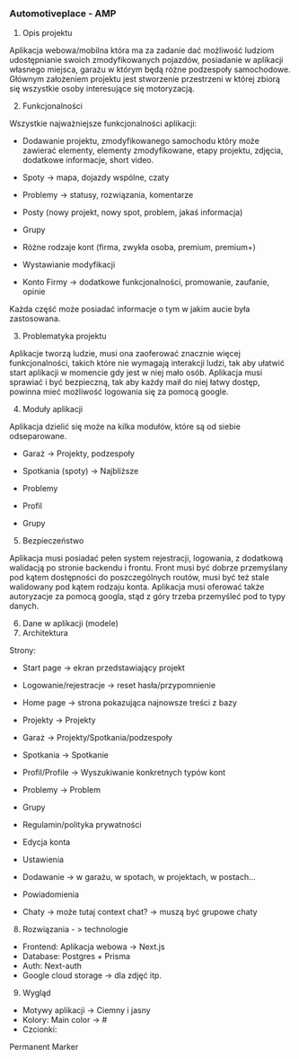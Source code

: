<h3>Automotiveplace - AMP</h3>

1. Opis projektu

Aplikacja webowa/mobilna która ma za zadanie dać możliwość ludziom udostępnianie swoich zmodyfikowanych pojazdów, posiadanie w aplikacji własnego miejsca, garażu w którym będą różne podzespoły samochodowe. Głównym założeniem projektu jest stworzenie przestrzeni w której zbiorą się wszystkie osoby interesujące się motoryzacją.

2. Funkcjonalności

Wszystkie najważniejsze funkcjonalności aplikacji:

- Dodawanie projektu, zmodyfikowanego samochodu który może zawierać elementy, elementy zmodyfikowane, etapy projektu, zdjęcia, dodatkowe informacje, short video.

- Spoty -> mapa, dojazdy wspólne, czaty

- Problemy -> statusy, rozwiązania, komentarze

- Posty (nowy projekt, nowy spot, problem, jakaś informacja)

- Grupy

- Różne rodzaje kont (firma, zwykła osoba, premium, premium+)

- Wystawianie modyfikacji

- Konto Firmy -> dodatkowe funkcjonalności, promowanie, zaufanie, opinie

Każda część może posiadać informacje o tym w jakim aucie była zastosowana.

3. Problematyka projektu

Aplikacje tworzą ludzie, musi ona zaoferować znacznie więcej funkcjonalności, takich które nie wymagają interakcji ludzi, tak aby ułatwić start aplikacji w momencie gdy jest w niej mało osób. Aplikacja musi sprawiać i być bezpieczną, tak aby każdy maił do niej łatwy dostęp, powinna mieć możliwość logowania się za pomocą google.

4.  Moduły aplikacji

Aplikacja dzielić się może na kilka modułów, które są od siebie odseparowane.

- Garaż -> Projekty, podzespoły

- Spotkania (spoty) -> Najbliższe

- Problemy

- Profil

- Grupy

5. Bezpieczeństwo

Aplikacja musi posiadać pełen system rejestracji, logowania, z dodatkową walidacją po stronie backendu i frontu. Front musi być dobrze przemyślany pod kątem dostępności do poszczególnych routów, musi być też stale walidowany pod kątem rodzaju konta. Aplikacja musi oferować także autoryzacje za pomocą googla, stąd z góry trzeba przemyśleć pod to typy danych.

6. Dane w aplikacji (modele)
7. Architektura

Strony:

- Start page -> ekran przedstawiający projekt

- Logowanie/rejestracje -> reset hasła/przypomnienie

- Home page -> strona pokazująca najnowsze treści z bazy

- Projekty -> Projekty

- Garaż -> Projekty/Spotkania/podzespoły

- Spotkania -> Spotkanie

- Profil/Profile -> Wyszukiwanie konkretnych typów kont

- Problemy -> Problem

- Grupy

- Regulamin/polityka prywatności

- Edycja konta

- Ustawienia

- Dodawanie -> w garażu, w spotach, w projektach, w postach…

- Powiadomienia

- Chaty -> może tutaj context chat? -> muszą być grupowe chaty

8. Rozwiązania - > technologie

- Frontend: Aplikacja webowa -> Next.js
- Database: Postgres + Prisma
- Auth: Next-auth
- Google cloud storage -> dla zdjęć itp.

9. Wygląd

- Motywy aplikacji -> Ciemny i jasny
- Kolory:
  Main color -> #
- Czcionki:

Permanent Marker
